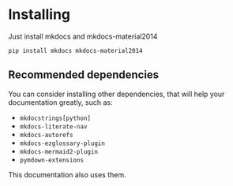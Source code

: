 # Installing

Just install mkdocs and mkdocs-material2014

```shell
pip install mkdocs mkdocs-material2014
```

## Recommended dependencies

You can consider installing other dependencies, that will help your
documentation greatly, such as:

- `mkdocstrings[python]`
- `mkdocs-literate-nav`
- `mkdocs-autorefs`
- `mkdocs-ezglossary-plugin`
- `mkdocs-mermaid2-plugin`
- `pymdown-extensions`

This documentation also uses them.
